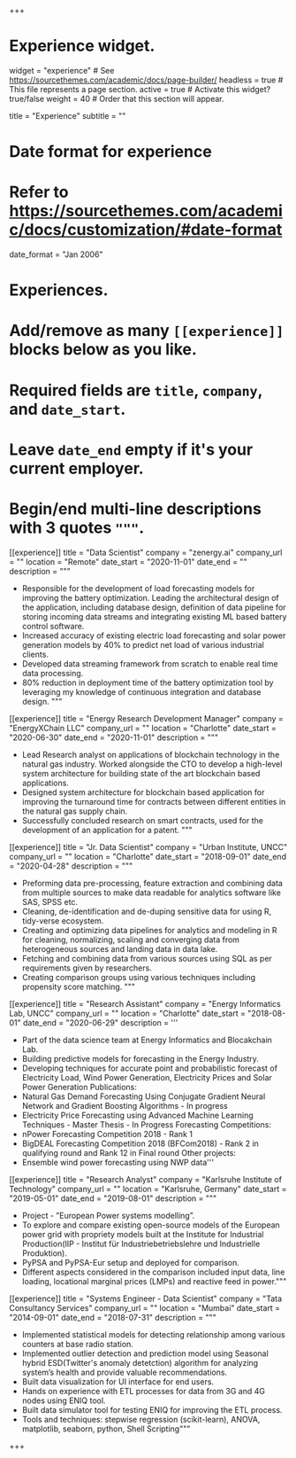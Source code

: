 +++
# Experience widget.
widget = "experience"  # See https://sourcethemes.com/academic/docs/page-builder/
headless = true  # This file represents a page section.
active = true  # Activate this widget? true/false
weight = 40  # Order that this section will appear.

title = "Experience"
subtitle = ""

# Date format for experience
#   Refer to https://sourcethemes.com/academic/docs/customization/#date-format
date_format = "Jan 2006"

# Experiences.
#   Add/remove as many `[[experience]]` blocks below as you like.
#   Required fields are `title`, `company`, and `date_start`.
#   Leave `date_end` empty if it's your current employer.
#   Begin/end multi-line descriptions with 3 quotes `"""`.
[[experience]]
  title = "Data Scientist"
  company = "zenergy.ai"
  company_url = ""
  location = "Remote"
  date_start = "2020-11-01"
  date_end = ""
  description = """
* Responsible for the development of load forecasting models for improving the battery optimization. Leading the architectural design of the application, including database design, definition of data pipeline for storing incoming data streams and integrating existing ML based battery control software.
* Increased accuracy of existing electric load forecasting and solar power generation models by 40% to predict net load of various industrial clients. 
* Developed data streaming framework from scratch to enable real time data processing.
* 80% reduction in deployment time of the battery optimization tool by leveraging my knowledge of continuous integration and database design. 
  """

[[experience]]
  title = "Energy Research Development Manager"
  company = "EnergyXChain LLC"
  company_url = ""
  location = "Charlotte"
  date_start = "2020-06-30"
  date_end = "2020-11-01"
  description = """
* Lead Research analyst on applications of blockchain technology in the natural gas industry. Worked alongside the CTO to develop a high-level system architecture for building state of the art blockchain based applications.
* Designed system architecture for blockchain based application for improving the turnaround time for contracts between different entities in the natural gas supply chain.
* Successfully concluded research on smart contracts, used for the development of an application for a patent. 
  """

[[experience]]
  title = "Jr. Data Scientist"
  company = "Urban Institute, UNCC"
  company_url = ""
  location = "Charlotte"
  date_start = "2018-09-01"
  date_end = "2020-04-28"
  description = """
* Preforming data pre-processing, feature extraction and combining data from multiple sources to make data readable for analytics software like SAS, SPSS etc.
* Cleaning, de-identification and de-duping sensitive data for using R, tidy-verse ecosystem.
* Creating and optimizing data pipelines for analytics and modeling in R for cleaning, normalizing, scaling and converging data from heterogeneous sources and landing data in data lake.
* Fetching and combining data from various sources using SQL as per requirements given by researchers.
* Creating comparison groups using various techniques including propensity score matching.
  """

[[experience]]
  title = "Research Assistant"
  company = "Energy Informatics Lab, UNCC"
  company_url = ""
  location = "Charlotte"
  date_start = "2018-08-01"
  date_end = "2020-06-29"
  description = '''
* Part of the data science team at Energy Informatics and Blocakchain Lab.
* Building predictive models for forecasting in the Energy Industry.
* Developing techniques for accurate point and probabilistic forecast of Electricity Load, Wind Power Generation, Electricity Prices and Solar Power Generation
Publications:
* Natural Gas Demand Forecasting Using Conjugate Gradient Neural Network and Gradient Boosting Algorithms - In progress
* Electricity Price Forecasting using Advanced Machine Learning Techniques - Master Thesis - In Progress
Forecasting Competitions:
* nPower Forecasting Competition 2018 - Rank 1
* BigDEAL Forecasting Competition 2018 (BFCom2018) - Rank 2 in qualifying round and Rank 12 in Final round
Other projects:
* Ensemble wind power forecasting using NWP data'''

[[experience]]
  title = "Research Analyst"
  company = "Karlsruhe Institute of Technology"
  company_url = ""
  location = "Karlsruhe, Germany"
  date_start = "2019-05-01"
  date_end = "2019-08-01"
  description = """
* Project - ”European Power systems modelling”.
* To explore and compare existing open-source models of the European power grid with propriety models built at the Institute for Industrial Production(IIP - Institut für Industriebetriebslehre und Industrielle Produktion).
* PyPSA and PyPSA-Eur setup and deployed for comparison.
* Different aspects considered in the comparison included input data, line loading, locational marginal prices (LMPs) and reactive feed in power."""

[[experience]]
  title = "Systems Engineer - Data Scientist"
  company = "Tata Consultancy Services"
  company_url = ""
  location = "Mumbai"
  date_start = "2014-09-01"
  date_end = "2018-07-31"
  description = """
* Implemented statistical models for detecting relationship among various counters at base radio station.
* Implemented outlier detection and prediction model using Seasonal hybrid ESD(Twitter's anomaly detetction) algorithm for analyzing system’s health and provide valuable recommendations.
* Built data visualization for UI interface for end users.
* Hands on experience with ETL processes for data from 3G and 4G nodes using ENIQ tool.
* Built data simulator tool for testing ENIQ for improving the ETL process.
* Tools and techniques: stepwise regression (scikit-learn), ANOVA, matplotlib, seaborn, python, Shell Scripting"""


+++
